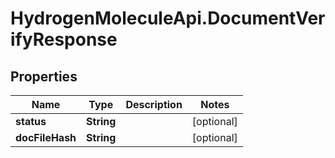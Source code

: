 # HydrogenMoleculeApi.DocumentVerifyResponse

## Properties
Name | Type | Description | Notes
------------ | ------------- | ------------- | -------------
**status** | **String** |  | [optional] 
**docFileHash** | **String** |  | [optional] 


